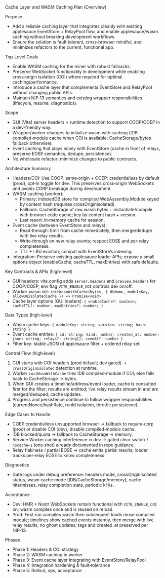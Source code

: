 Cache Layer and WASM Caching Plan (Overview)

Purpose
- Add a reliable caching layer that integrates cleanly with existing applesauce EventStore + RelayPool flow, and enable applesauce/wasm caching without breaking development workflows.
- Ensure the solution is fault tolerant, cross‑browser mindful, and minimizes refactors to the current, functional app.

Top‑Level Goals
- Enable WASM caching for the miner with robust fallbacks.
- Preserve WebSocket functionality in development while enabling cross‑origin isolation (COI) where required for optimal caching/performance.
- Introduce a cache layer that complements EventStore and RelayPool without changing public APIs.
- Maintain NIP‑13 semantics and existing wrapper responsibilities (lifecycle, resume, diagnostics).

Scope
- GUI (Vite) server headers + runtime detection to support COOP/COEP in a dev‑friendly way.
- Wrapper/worker changes to initialize wasm with caching (IDB compiled‑module cache when COI is available; CacheStorage/bytes fallback otherwise).
- Event caching that plays nicely with EventStore (cache in front of relays, preserve EOSE semantics, dedupe, persistence).
- No wholesale refactor; minimize changes to public contracts.

Architecture Summary
- Headers/COI: Use COOP: same‑origin + COEP: credentialless by default (prod), opt‑in toggle for dev. This preserves cross‑origin WebSockets and avoids CORP breakage during development.
- WASM caching (worker):
  - Primary: IndexedDB store for compiled WebAssembly.Module keyed by content hash (requires crossOriginIsolated).
  - Fallback: CacheStorage of raw wasm bytes + instantiate/compile with browser code cache; key by content hash + version.
  - Last resort: in‑memory cache for session.
- Event cache (between EventStore and relays):
  - Read‑through: Emit from cache immediately, then merge/dedupe with live relay results.
  - Write‑through on new relay events; respect EOSE and per‑relay completeness.
  - TTL + LRU eviction; compat with EventStore’s indexing.
- Integration: Preserve existing applesauce loader APIs; expose a small options object (enableCache, cacheTTL, maxEntries) with safe defaults.

Key Contracts & APIs (high‑level)
- GUI headers: vite.config adds `server.headers` and `preview.headers` for COOP/COEP; env flag `VITE_ENABLE_COI` controls dev on/off.
- Worker wasm init: `initWasmWithCache(bytes, { dbName, moduleKey, allowUnisolatedCache }) => Promise<void>`
- Cache layer options (GUI loaders): `{ enableCache?: boolean; cacheTTL?: number; maxEntries?: number; }`

Data Types (high‑level)
- Wasm cache keys: `{ moduleKey: string; version: string; hash: string }`
- Event cache entries: `{ id: string; kind: number; created_at: number; json: string; relays?: string[]; seenAt?: number }`
- Filter key: stable JSON of applesauce filter + ordered relay set.

Control Flow (high‑level)
1) GUI starts with COI headers (prod default; dev gated) → `crossOriginIsolated` detection at runtime.
2) Worker `initWasmWithCache` tries IDB compiled‑module if COI; else falls back to CacheStorage → bytes.
3) When GUI creates a timeline/address/event loader, cache is consulted first for the filter; results are emitted; live relay results stream in and are merged/deduped; cache updates.
4) Progress and persistence continue to follow wrapper responsibilities (currentNonce/hashRate, runId isolation, throttle persistence).

Edge Cases to Handle
- COEP:credentialless unsupported browser → fallback to require‑corp (prod) or disable COI (dev), disable compiled‑module cache.
- IDB blocked/quota → fallback to CacheStorage → memory.
- Service Worker caching interference in dev → gated clear switch `?nocache=1` (one‑shot) already documented in repo guidance.
- Relay flakiness / partial EOSE → cache emits partial results; loader tracks per‑relay EOSE to know completeness.

Diagnostics
- Gate logs under debug preference: headers mode, crossOriginIsolated status, wasm cache mode (IDB/CacheStorage/memory), cache hits/misses, relay completion stats, periodic kH/s.

Acceptance
- Dev: HMR + Nostr WebSockets remain functional with `VITE_ENABLE_COI` on; wasm compiles once and is reused on reload.
- Prod: First run compiles wasm then subsequent loads reuse compiled module; timelines show cached events instantly, then merge with live relay results; no ghost updates; tags and created_at preserved per NIP‑13.

Phases
- Phase 1: Headers & COI strategy
- Phase 2: WASM caching in worker
- Phase 3: Event cache layer integrating with EventStore/RelayPool
- Phase 4: Integration hardening & fault‑tolerance
- Phase 5: Rollout, ops, acceptance

